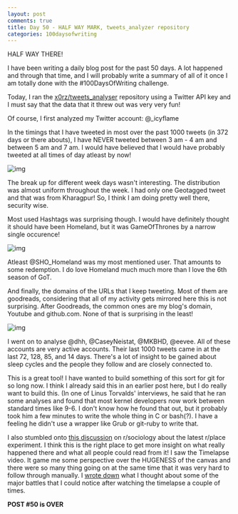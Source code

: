 ```yaml
---
layout: post
comments: true
title: Day 50 - HALF WAY MARK, tweets_analyzer repository
categories: 100daysofwriting
---
```


HALF WAY THERE!

I have been writing a daily blog post for the past 50 days. A lot happened and
through that time, and I will probably write a summary of all of it once I am
totally done with the \#100DaysOfWriting challenge.

Today, I ran the [x0rz/tweets_analyser](https://github.com/x0rz/tweets_analyzer)
repository using a Twitter API key and I must say that the data that it threw
out was very very fun!

Of course, I first analyzed my Twitter account: @_icyflame

In the timings that I have tweeted in most over the past 1000 tweets (in 372
days or there abouts), I have NEVER tweeted between 3 am - 4 am and between 5 am
and 7 am. I would have believed that I would have probably tweeted at all times
of day atleast by now!

![img](/blog/public/img/day-50-1.png)

The break up for different week days wasn't interesting. The distribution was
almost uniform throughout the week. I had only one Geotagged tweet and that was
from Kharagpur! So, I think I am doing pretty well there, security wise.

Most used Hashtags was surprising though. I would have definitely thought it
should have been Homeland, but it was GameOfThrones by a narrow single
occurence!

![img](/blog/public/img/day-50-2.png)

Atleast @SHO_Homeland was my most mentioned user. That amounts to some
redemption. I do love Homeland much much more than I love the 6th season of GoT.

And finally, the domains of the URLs that I keep tweeting. Most of them are
goodreads, considering that all of my activity gets mirrored here this is not
surprising. After Goodreads, the common ones are my blog's domain, Youtube and
github.com. None of that is surprising in the least!

![img](/blog/public/img/day-50-3.png)

I went on to analyse @dhh, @CaseyNeistat, @MKBHD, @eevee. All of these accounts
are very active accounts. Their last 1000 tweets came in at the last 72,
128, 85, and 14 days. There's a lot of insight to be gained about sleep cycles
and the people they follow and are closely connected to.

This is a great tool! I have wanted to build something of this sort for git for
so long now. I think I already said this in an earlier post here, but I do
really want to build this. (In one of Linus Torvalds' interviews, he said that
he ran some analyses and found that most kernel developers now work between
standard times like 9-6. I don't know how he found that out, but it probably
took him a few minutes to write the whole thing in C or bash(?). I have a
feeling he didn't use a wrapper like Grub or git-ruby to write that.

I also stumbled onto [this
discussion](https://www.reddit.com/r/sociology/comments/63sgik/rplace_and_the_implications_to_sociology/) 
on r/sociology about the latest r/place
experiment. I think this is the right place to get more insight on what really
happened there and what all people could read from it! I saw the Timelapse
video. It game me some perspective over the HUGENESS of the canvas and there
were so many thing going on at the same time that it was very hard to follow
through manually. I [wrote
down](https://www.reddit.com/r/sociology/comments/63sgik/rplace_and_the_implications_to_sociology/dg07d3z/)
what I thought about some of the major battles that I could notice after
watching the timelapse a couple of times.

**POST #50 is OVER**
